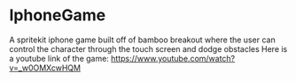 # IphoneGame
A spritekit iphone game built off of bamboo breakout where the user can control the character through the touch screen and dodge obstacles
Here is a youtube link of the game: https://www.youtube.com/watch?v=_w0OMXcwHQM

